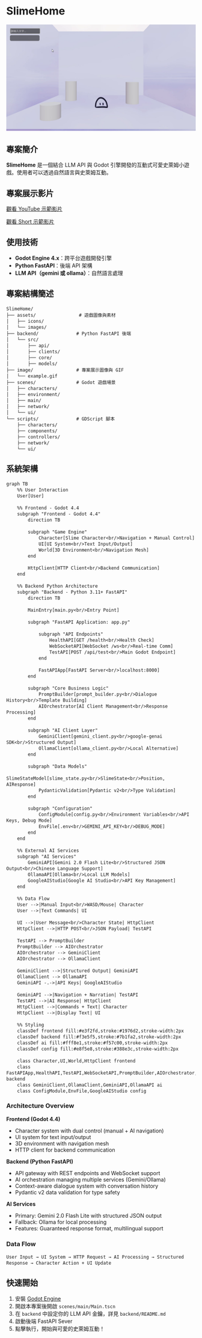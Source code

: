# SlimeHome

![SlimeHome Example](./image/example.gif)

## 專案簡介

**SlimeHome** 是一個結合 LLM API 與 Godot 引擎開發的互動式可愛史萊姆小遊戲。使用者可以透過自然語言與史萊姆互動。

## 專案展示影片

[觀看 YouTube 示範影片](https://www.youtube.com/watch?v=AZt7r733Zic)

[觀看 Short 示範影片](https://youtube.com/shorts/YNq_v5s1RtM?si=1z1Fo_-yegFhupVd)

## 使用技術

* **Godot Engine 4.x**：跨平台遊戲開發引擎
* **Python FastAPI**：後端 API 架構
* **LLM API（gemini 或 ollama）**：自然語言處理

## 專案結構簡述

```
SlimeHome/
├── assets/                # 遊戲圖像與素材
│   ├── icons/
│   └── images/
├── backend/              # Python FastAPI 後端
│   └── src/
│       ├── api/
│       ├── clients/
│       ├── core/
│       ├── models/
├── image/                # 專案展示圖像與 GIF
│   └── example.gif
├── scenes/               # Godot 遊戲場景
│   ├── characters/
│   ├── environment/
│   ├── main/
│   ├── network/
│   └── ui/
└── scripts/              # GDScript 腳本
    ├── characters/
    ├── components/
    ├── controllers/
    ├── network/
    └── ui/
```

## 系統架構

```mermaid
graph TB
    %% User Interaction
    User[User]
    
    %% Frontend - Godot 4.4
    subgraph "Frontend - Godot 4.4"
        direction TB
        
        subgraph "Game Engine"
            Character[Slime Character<br/>Navigation + Manual Control]
            UI[UI System<br/>Text Input/Output]
            World[3D Environment<br/>Navigation Mesh]
        end
        
        HttpClient[HTTP Client<br/>Backend Communication]
    end
    
    %% Backend Python Architecture
    subgraph "Backend - Python 3.11+ FastAPI"
        direction TB
        
        MainEntry[main.py<br/>Entry Point]
        
        subgraph "FastAPI Application: app.py"
            
            subgraph "API Endpoints"
                HealthAPI[GET /health<br/>Health Check]
                WebSocketAPI[WebSocket /ws<br/>Real-time Comm]
                TestAPI[POST /api/test<br/>Main Godot Endpoint]
            end

            FastAPIApp[FastAPI Server<br/>localhost:8000]
        end
        
        subgraph "Core Business Logic"
            PromptBuilder[prompt_builder.py<br/>Dialogue History<br/>Template Building]
            AIOrchestrator[AI Client Management<br/>Response Processing]
        end
        
        subgraph "AI Client Layer"
            GeminiClient[gemini_client.py<br/>google-genai SDK<br/>Structured Output]
            OllamaClient[ollama_client.py<br/>Local Alternative]
        end
        
        subgraph "Data Models"
            SlimeStateModel[slime_state.py<br/>SlimeState<br/>Position, AIResponse]
            PydanticValidation[Pydantic v2<br/>Type Validation]
        end
        
        subgraph "Configuration"
            ConfigModule[config.py<br/>Environment Variables<br/>API Keys, Debug Mode]
            EnvFile[.env<br/>GEMINI_API_KEY<br/>DEBUG_MODE]
        end
    end
    
    %% External AI Services
    subgraph "AI Services"
        GeminiAPI[Gemini 2.0 Flash Lite<br/>Structured JSON Output<br/>Chinese Language Support]
        OllamaAPI[Ollama<br/>Local LLM Models]
        GoogleAIStudio[Google AI Studio<br/>API Key Management]
    end
    
    %% Data Flow
    User -->|Manual Input<br/>WASD/Mouse| Character
    User -->|Text Commands| UI
    
    UI -->|User Message<br/>Character State| HttpClient
    HttpClient -->|HTTP POST<br/>JSON Payload| TestAPI
    
    TestAPI --> PromptBuilder
    PromptBuilder --> AIOrchestrator
    AIOrchestrator --> GeminiClient
    AIOrchestrator --> OllamaClient
    
    GeminiClient -->|Structured Output| GeminiAPI
    OllamaClient --> OllamaAPI
    GeminiAPI -.->|API Keys| GoogleAIStudio
    
    GeminiAPI -->|Navigation + Narration| TestAPI
    TestAPI -->|AI Response| HttpClient
    HttpClient -->|Commands + Text| Character
    HttpClient -->|Display Text| UI
    
    %% Styling
    classDef frontend fill:#e3f2fd,stroke:#1976d2,stroke-width:2px
    classDef backend fill:#f3e5f5,stroke:#7b1fa2,stroke-width:2px
    classDef ai fill:#fff8e1,stroke:#f57c00,stroke-width:2px
    classDef config fill:#e8f5e8,stroke:#388e3c,stroke-width:2px
    
    class Character,UI,World,HttpClient frontend
    class FastAPIApp,HealthAPI,TestAPI,WebSocketAPI,PromptBuilder,AIOrchestrator,SlimeStateModel,PydanticValidation backend
    class GeminiClient,OllamaClient,GeminiAPI,OllamaAPI ai
    class ConfigModule,EnvFile,GoogleAIStudio config
```

### Architecture Overview

**Frontend (Godot 4.4)**
- Character system with dual control (manual + AI navigation)
- UI system for text input/output
- 3D environment with navigation mesh
- HTTP client for backend communication

**Backend (Python FastAPI)**
- API gateway with REST endpoints and WebSocket support
- AI orchestration managing multiple services (Gemini/Ollama)
- Context-aware dialogue system with conversation history
- Pydantic v2 data validation for type safety

**AI Services**
- Primary: Gemini 2.0 Flash Lite with structured JSON output
- Fallback: Ollama for local processing
- Features: Guaranteed response format, multilingual support

### Data Flow

```
User Input → UI System → HTTP Request → AI Processing → Structured Response → Character Action + UI Update
```


## 快速開始

1. 安裝 [Godot Engine](https://godotengine.org/)
2. 開啟本專案後開啟 `scenes/main/Main.tscn`
3. 在 `backend` 中設定你的 LLM API 金鑰，詳見 `backend/README.md`
4. 啟動後端 FastAPI Sever
5. 點擊執行，開始與可愛的史萊姆互動！

